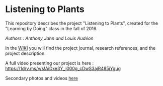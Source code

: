 # Listening to Plants

This repository describes the project "Listening to Plants", created for the "Learning by Doing" class in the fall of 2016.

*Authors : Anthony Jahn and Louis Audéon*

In the [WIKI](https://github.com/Anthony-CRIM2/Listening-to-Plants/wiki) you will find the project journal, research references, and the project description.

A full video presenting our project is here : https://1drv.ms/v/s!AiDxe3Y_j000g_cDwS3ajR485iYgug

Secondary photos and videos [here](https://github.com/Anthony-CRIM2/Listening-to-Plants/tree/master/IMG)
